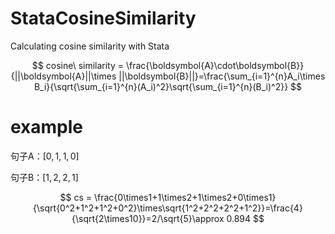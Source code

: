 # StataCosineSimilarity

Calculating cosine similarity with Stata


$$
cosine\ similarity = \frac{\boldsymbol{A}\cdot\boldsymbol{B}}{||\boldsymbol{A}||\times ||\boldsymbol{B}||}=\frac{\sum_{i=1}^{n}A_i\times B_i}{\sqrt{\sum_{i=1}^{n}(A_i)^2}\sqrt{\sum_{i=1}^{n}(B_i)^2}}
$$


# example

句子A：$[0,1,1,0]$

句子B：$[1,2,2,1]$

$$
cs = \frac{0\times1+1\times2+1\times2+0\times1}{\sqrt{0^2+1^2+1^2+0^2}\times\sqrt{1^2+2^2+2^2+1^2}}=\frac{4}{\sqrt{2\times10}}=2/\sqrt{5}\approx 0.894
$$
